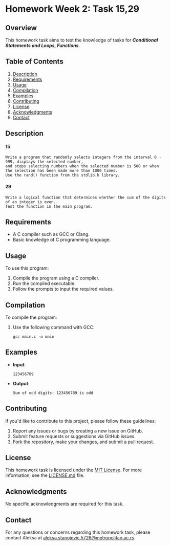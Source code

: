 # Homework Week 2: Task 15,29

## Overview

This homework task aims to test the knowledge of tasks for ***Conditional Statements and Loops, Functions***.

## Table of Contents

1. [Description](#description)
2. [Requirements](#requirements)
3. [Usage](#usage)
4. [Compilation](#compilation)
5. [Examples](#examples)
6. [Contributing](#contributing)
7. [License](#license)
8. [Acknowledgments](#acknowledgments)
9. [Contact](#contact)

## Description

#### 15
    Write a program that randomly selects integers from the interval 0 - 999, displays the selected number,
    and stops selecting numbers when the selected number is 500 or when the selection has been made more than 1000 times.
    Use the rand() function from the stdlib.h library.

#### 29
    Write a logical function that determines whether the sum of the digits of an integer is even.
    Test the function in the main program.

## Requirements

- A C compiler such as GCC or Clang.
- Basic knowledge of C programming language.

## Usage

To use this program:

1. Compile the program using a C compiler.
2. Run the compiled executable.
3. Follow the prompts to input the required values.

## Compilation

To compile the program:

1. Use the following command with GCC:
   ```
   gcc main.c -o main
   ```
## Examples

- **Input**:
   ```
  123456789
   ```
- **Output**:
    ```
    Sum of odd digits: 123456789 is odd
    ```

## Contributing

If you'd like to contribute to this project, please follow these guidelines:

1. Report any issues or bugs by creating a new issue on GitHub.
2. Submit feature requests or suggestions via GitHub issues.
3. Fork the repository, make your changes, and submit a pull request.

## License

This homework task is licensed under the [MIT License](../LICENSE.md). For more information, see the [LICENSE.md](../LICENSE.md) file.

## Acknowledgments

No specific acknowledgments are required for this task.

## Contact

For any questions or concerns regarding this homework task, please contact Aleksa at aleksa.stanojevic.5726@metropolitan.ac.rs.
